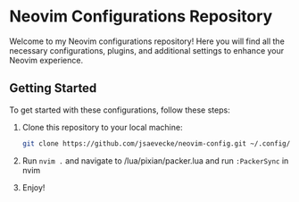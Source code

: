# Neovim Configurations Repository

Welcome to my Neovim configurations repository! Here you will find all the necessary configurations, plugins, and additional settings to enhance your Neovim experience.

## Getting Started

To get started with these configurations, follow these steps:

1. Clone this repository to your local machine:

   ```bash
   git clone https://github.com/jsaevecke/neovim-config.git ~/.config/nvim
   ```
2. Run ```nvim .``` and navigate to /lua/pixian/packer.lua and run ```:PackerSync``` in nvim
3. Enjoy!
